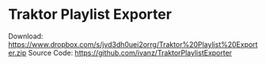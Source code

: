 Traktor Playlist Exporter
=======================

Download: https://www.dropbox.com/s/jvd3dh0uei2orrg/Traktor%20Playlist%20Exporter.zip
Source Code: https://github.com/ivanz/TraktorPlaylistExporter
